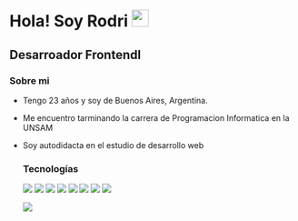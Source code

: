 <h1>Hola! Soy Rodri <img src="https://gist.githubusercontent.com/arunprakashpj/48aa20057048b46c6f9ba9d114a8b76f/raw/69a9d496f651091a509ea8d9913c4aef5c419afb/Hi.gif" width="30px"></h1>
<h2>Desarroador Frontendl</h2>


### Sobre mi
- Tengo 23 años y soy de Buenos Aires, Argentina.
- Me encuentro tarminando la carrera de Programacion Informatica en la UNSAM
- Soy autodidacta en el estudio de desarrollo web

  ### Tecnologías
  ![](https://img.shields.io/badge/-HTML5-333333?style=flat&logo=html5)
  ![](https://img.shields.io/badge/-CSS3-333333?style=flat&logo=css3)
  ![](https://img.shields.io/badge/-SASS-333333?style=flat&logo=sass)
  ![](https://img.shields.io/badge/-JavaScript-333333?style=flat&logo=javascript)
  ![](https://img.shields.io/badge/-TypeScript-333333?style=flat&logo=typescript)
  ![](https://img.shields.io/badge/-React-333333?style=flat&logo=react)
  ![](https://img.shields.io/badge/-Tailwind-333333?style=flat&logo=tailwindcss)
  ![](https://img.shields.io/badge/-Git-333333?style=flat&logo=git)


  ![](https://komarev.com/ghpvc/?username=rodritartaglia&color=blueviolet)

<!--
**rodritartaglia/rodritartaglia** is a ✨ _special_ ✨ repository because its `README.md` (this file) appears on your GitHub profile.

Here are some ideas to get you started:

- 🔭 I’m currently working on ...
- 🌱 I’m currently learning ...
- 👯 I’m looking to collaborate on ...
- 🤔 I’m looking for help with ...
- 💬 Ask me about ...
- 📫 How to reach me: ...
- 😄 Pronouns: ...
- ⚡ Fun fact: ...
-->
